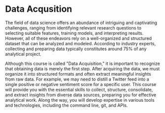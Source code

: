 # Data Acqusition
The field of data science offers an abundance of intriguing and captivating challenges, ranging from identifying relevant research questions to selecting suitable features, training models, and interpreting results. However, all of these endeavors rely on a well-organized and structured dataset that can be analyzed and modeled. According to industry experts, collecting and preparing data typically constitutes around 75% of any analytical project.

Although this course is called "Data Acquisition," it is important to recognize that obtaining data is merely the first step. After acquiring the data, we must organize it into structured formats and often extract meaningful insights from raw data. For example, we may need to distill a Twitter feed into a single positive or negative sentiment score for a specific user. This course will provide you with the essential skills to collect, structure, consolidate, and extract insights from diverse data sources, preparing you for effective analytical work. Along the way, you will develop expertise in various tools and technologies, including the command line, git, and APIs.
